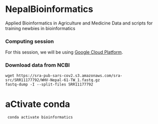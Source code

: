 # NepalBioinformatics
Applied Bioinformatics in Agriculture and Medicine
Data and scripts for training newbies in bioinformatics

### Computing session
For this session, we will be using [Google Cloud Platform](https://cloud.google.com/).

### Download data from NCBI

```
wget https://sra-pub-sars-cov2.s3.amazonaws.com/sra-src/SRR11177792/WHV-Nepal-61-TW_1.fastq.gz
fastq-dump -I --split-files SRR11177792
```
# aCtivate conda

```
 conda activate bioinformatics
 ```
